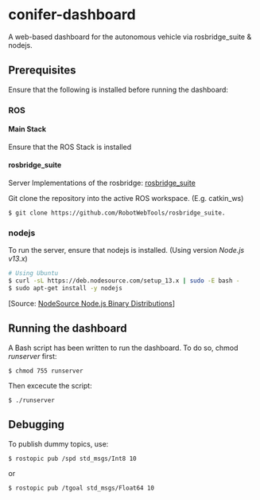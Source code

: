# conifer-dashboard
A web-based dashboard for the autonomous vehicle via rosbridge_suite & nodejs.

## Prerequisites
Ensure that the following is installed before running the dashboard:
### ROS
#### Main Stack
Ensure that the ROS Stack is installed

#### rosbridge_suite
Server Implementations of the rosbridge: [rosbridge_suite](https://github.com/RobotWebTools/rosbridge_suite)

Git clone the repository into the active ROS workspace. (E.g. catkin_ws)
```
$ git clone https://github.com/RobotWebTools/rosbridge_suite.
```

### nodejs 
To run the server, ensure that nodejs is installed. (Using version *Node.js v13.x*)
```bash 
# Using Ubuntu
$ curl -sL https://deb.nodesource.com/setup_13.x | sudo -E bash -
$ sudo apt-get install -y nodejs
```
[Source: [NodeSource Node.js Binary Distributions](https://github.com/nodesource/distributions/blob/master/README.md)]

## Running the dashboard
A Bash script has been written to run the dashboard. To do so, chmod <i>runserver</i> first:
```
$ chmod 755 runserver
```
Then excecute the script:
```
$ ./runserver
```

## Debugging
To publish dummy topics, use:
```
$ rostopic pub /spd std_msgs/Int8 10
```
or
```
$ rostopic pub /tgoal std_msgs/Float64 10
```
